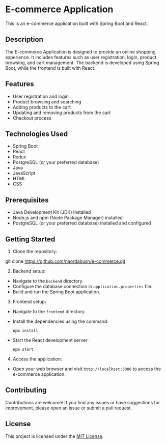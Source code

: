 # E-commerce Application

This is an e-commerce application built with Spring Boot and React.

## Description

The E-commerce Application is designed to provide an online shopping experience. It includes features such as user registration, login, product browsing, and cart management. The backend is developed using Spring Boot, while the frontend is built with React.

## Features

- User registration and login
- Product browsing and searching
- Adding products to the cart
- Updating and removing products from the cart
- Checkout process

## Technologies Used

- Spring Boot
- React
- Redux
- PostgreSQL (or your preferred database)
- Java
- JavaScript
- HTML
- CSS

## Prerequisites

- Java Development Kit (JDK) installed
- Node.js and npm (Node Package Manager) installed
- PostgreSQL (or your preferred database) installed and configured

## Getting Started

1. Clone the repository:

git clone https://github.com/naordabush/e-commerce.git


2. Backend setup:

- Navigate to the `backend` directory.
- Configure the database connection in `application.properties` file.
- Build and run the Spring Boot application.

3. Frontend setup:

- Navigate to the `frontend` directory.
- Install the dependencies using the command:

  ```
  npm install
  ```

- Start the React development server:

  ```
  npm start
  ```

4. Access the application:

- Open your web browser and visit `http://localhost:3000` to access the e-commerce application.

## Contributing

Contributions are welcome! If you find any issues or have suggestions for improvement, please open an issue or submit a pull request.

## License

This project is licensed under the [MIT License](LICENSE).
